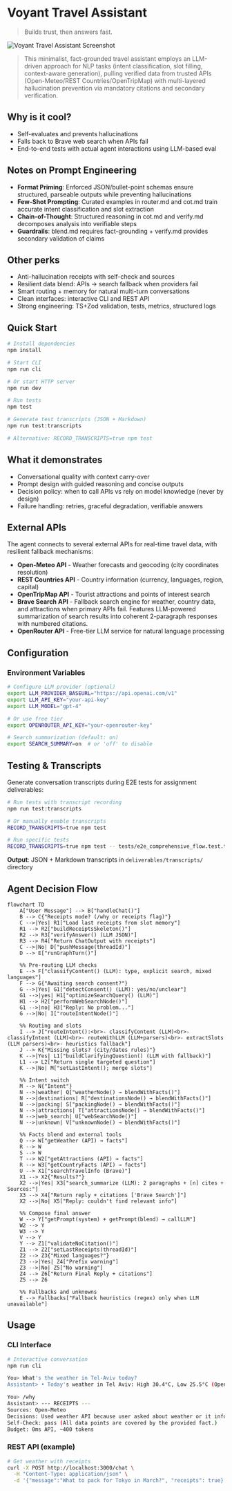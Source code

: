 # Voyant Travel Assistant

>Builds trust, then answers fast.

![Voyant Travel Assistant Screenshot](./assets/screenshot.png)


>This minimalist, fact-grounded travel assistant employs an LLM-driven approach for NLP tasks (intent classification, slot filling, context-aware generation), pulling verified data from trusted APIs (Open-Meteo/REST Countries/OpenTripMap) with multi-layered hallucination prevention via mandatory citations and secondary verification.

## Why is it cool?

- Self-evaluates and prevents hallucinations
- Falls back to Brave web search when APIs fail
- End-to-end tests with actual agent interactions using LLM-based eval

## Notes on Prompt Engineering

- **Format Priming**: Enforced JSON/bullet-point schemas ensure structured, parseable outputs while preventing hallucinations
- **Few-Shot Prompting**: Curated examples in router.md and cot.md train accurate intent classification and slot extraction
- **Chain-of-Thought**: Structured reasoning in cot.md and verify.md decomposes analysis into verifiable steps
- **Guardrails**: blend.md requires fact-grounding + verify.md provides secondary validation of claims

## Other perks

- Anti-hallucination receipts with self-check and sources
- Resilient data blend: APIs → search fallback when providers fail
- Smart routing + memory for natural multi-turn conversations
- Clean interfaces: interactive CLI and REST API
- Strong engineering: TS+Zod validation, tests, metrics, structured logs

## Quick Start
```bash
# Install dependencies
npm install

# Start CLI
npm run cli

# Or start HTTP server
npm run dev

# Run tests
npm test

# Generate test transcripts (JSON + Markdown)
npm run test:transcripts

# Alternative: RECORD_TRANSCRIPTS=true npm test
```

## What it demonstrates

- Conversational quality with context carry-over
- Prompt design with guided reasoning and concise outputs
- Decision policy: when to call APIs vs rely on model knowledge (never by design)
- Failure handling: retries, graceful degradation, verifiable answers

## External APIs

The agent connects to several external APIs for real-time travel data, with resilient fallback mechanisms:

- **Open-Meteo API** - Weather forecasts and geocoding (city coordinates resolution)
- **REST Countries API** - Country information (currency, languages, region, capital)
- **OpenTripMap API** - Tourist attractions and points of interest search
- **Brave Search API** - Fallback search engine for weather, country data, and attractions when primary APIs fail. Features LLM-powered summarization of search results into coherent 2-paragraph responses with numbered citations.
- **OpenRouter API** - Free-tier LLM service for natural language processing

## Configuration

### Environment Variables

```bash
# Configure LLM provider (optional)
export LLM_PROVIDER_BASEURL="https://api.openai.com/v1"
export LLM_API_KEY="your-api-key"
export LLM_MODEL="gpt-4"

# Or use free tier
export OPENROUTER_API_KEY="your-openrouter-key"

# Search summarization (default: on)
export SEARCH_SUMMARY=on  # or 'off' to disable
```

## Testing & Transcripts

Generate conversation transcripts during E2E tests for assignment deliverables:

```bash
# Run tests with transcript recording
npm run test:transcripts

# Or manually enable transcripts
RECORD_TRANSCRIPTS=true npm test

# Run specific tests
RECORD_TRANSCRIPTS=true npm test -- tests/e2e_comprehensive_flow.test.ts
```

**Output**: JSON + Markdown transcripts in `deliverables/transcripts/` directory

## Agent Decision Flow

```mermaid
flowchart TD
    A["User Message"] --> B["handleChat()"]
    B --> C{"Receipts mode? (/why or receipts flag)"}
    C -->|Yes| R1["Load last receipts from slot memory"]
    R1 --> R2["buildReceiptsSkeleton()"]
    R2 --> R3["verifyAnswer() (LLM JSON)"]
    R3 --> R4["Return ChatOutput with receipts"]
    C -->|No| D["pushMessage(threadId)"]
    D --> E["runGraphTurn()"]

    %% Pre-routing LLM checks
    E --> F["classifyContent() (LLM): type, explicit search, mixed languages"]
    F --> G{"Awaiting search consent?"}
    G -->|Yes| G1["detectConsent() (LLM): yes/no/unclear"]
    G1 -->|yes| H1["optimizeSearchQuery() (LLM)"]
    H1 --> H2["performWebSearchNode()"]
    G1 -->|no| H3["Reply: No problem..."]
    G -->|No| I["routeIntentNode()"]

    %% Routing and slots
    I --> J["routeIntent():<br>- classifyContent (LLM)<br>- classifyIntent (LLM)<br>- routeWithLLM (LLM+parsers)<br>- extractSlots (LLM parsers)<br>- heuristics fallback"]
    J --> K{"Missing slots? (city/dates rules)"}
    K -->|Yes| L1["buildClarifyingQuestion() (LLM with fallback)"]
    L1 --> L2["Return single targeted question"]
    K -->|No| M["setLastIntent(); merge slots"]

    %% Intent switch
    M --> N{"Intent"}
    N -->|weather| Q["weatherNode() → blendWithFacts()"]
    N -->|destinations| R["destinationsNode() → blendWithFacts()"]
    N -->|packing| S["packingNode() → blendWithFacts()"]
    N -->|attractions| T["attractionsNode() → blendWithFacts()"]
    N -->|web_search| U["webSearchNode()"]
    N -->|unknown| V["unknownNode() → blendWithFacts()"]

    %% Facts blend and external tools
    Q --> W["getWeather (API) → facts"]
    R --> W
    S --> W
    T --> W2["getAttractions (API) → facts"]
    R --> W3["getCountryFacts (API) → facts"]
    U --> X1["searchTravelInfo (Brave)"]
    X1 --> X2{"Results?"}
    X2 -->|Yes| X3["search_summarize (LLM): 2 paragraphs + [n] cites + Sources:"]
    X3 --> X4["Return reply + citations ['Brave Search']"]
    X2 -->|No| X5["Reply: couldn't find relevant info"]

    %% Compose final answer
    W --> Y["getPrompt(system) + getPrompt(blend) → callLLM"]
    W2 --> Y
    W3 --> Y
    V --> Y
    Y --> Z1["validateNoCitation()"]
    Z1 --> Z2["setLastReceipts(threadId)"]
    Z2 --> Z3{"Mixed languages?"}
    Z3 -->|Yes| Z4["Prefix warning"]
    Z3 -->|No| Z5["No warning"]
    Z4 --> Z6["Return Final Reply + citations"]
    Z5 --> Z6

    %% Fallbacks and unknowns
    E --> Fallbacks["Fallback heuristics (regex) only when LLM unavailable"]
```

## Usage

### CLI Interface
```bash
# Interactive conversation
npm run cli

You> What's the weather in Tel-Aviv today?
Assistant> • Today's weather in Tel Aviv: High 30.4°C, Low 25.5°C (Open-Meteo)

You> /why
Assistant> --- RECEIPTS ---
Sources: Open-Meteo
Decisions: Used weather API because user asked about weather or it informs packing.
Self-Check: pass (All data points are covered by the provided fact.)
Budget: 0ms API, ~400 tokens
```

### REST API (example)
```bash
# Get weather with receipts
curl -X POST http://localhost:3000/chat \
  -H "Content-Type: application/json" \
  -d '{"message":"What to pack for Tokyo in March?", "receipts": true}'
```
